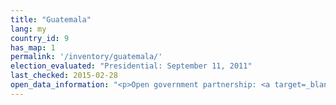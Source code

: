 ```yaml
---
title: "Guatemala"
lang: my
country_id: 9
has_map: 1
permalink: '/inventory/guatemala/'
election_evaluated: "Presidential: September 11, 2011"
last_checked: 2015-02-28
open_data_information: "<p>Open government partnership: <a target=_blank href=http://www.opengovpartnership.org/country/guatemala>http://www.opengovpartnership.org/country/guatemala</a><br>Access to public information: <a target=_blank href=http://www.tse.org.gt/index.php?option=com_wrapper&view=wrapper&Itemid=140>http://www.tse.org.gt/index.php?option=com_wrapper&view=wrapper&Itemid=140</a></p>"
---
```

